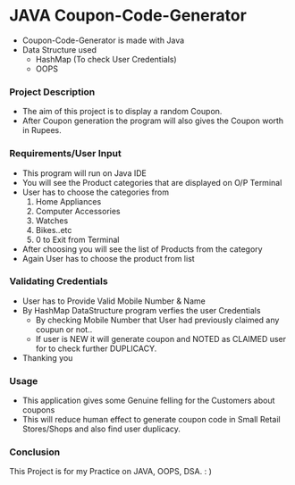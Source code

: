 # JAVA Coupon-Code-Generator

- Coupon-Code-Generator is made with Java
- Data Structure used
    - HashMap (To check User Credentials)
    - OOPS

### Project Description

- The aim of this project is to display a random Coupon.
- After Coupon generation the program will also gives the Coupon worth in Rupees.

### Requirements/User Input

- This program will run on Java IDE
- You will see the Product categories that are displayed on O/P Terminal 
- User has to choose the categories from
    1. Home Appliances
    2. Computer Accessories 
    3. Watches
    4. Bikes..etc
    0. 0 to Exit from Terminal
- After choosing you will see the list of Products from the category
- Again User has to choose the product from list

### Validating Credentials

- User has to Provide Valid Mobile Number & Name
- By HashMap DataStructure program verfies the user Credentials
    - By checking Mobile Number that User had previously claimed any coupun or not..
    - If user is NEW it will generate coupon and NOTED as CLAIMED user for to check further DUPLICACY.
- Thanking you

### Usage

- This application gives some Genuine felling for the Customers about coupons
- This will reduce human effect to generate coupon code in Small Retail Stores/Shops and also find user duplicacy.

### Conclusion

This Project is for my Practice on JAVA, OOPS, DSA.
: )